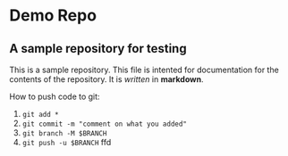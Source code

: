 # Demo Repo

## A sample repository for testing

This is a sample repository. This file is intented for documentation for the contents of the repository.
It is *written* in **markdown**.

How to push code to git:

1. `git add *`
2. `git commit -m "comment on what you added"`
3. `git branch -M $BRANCH`
3. `git push -u $BRANCH` 
ffd
